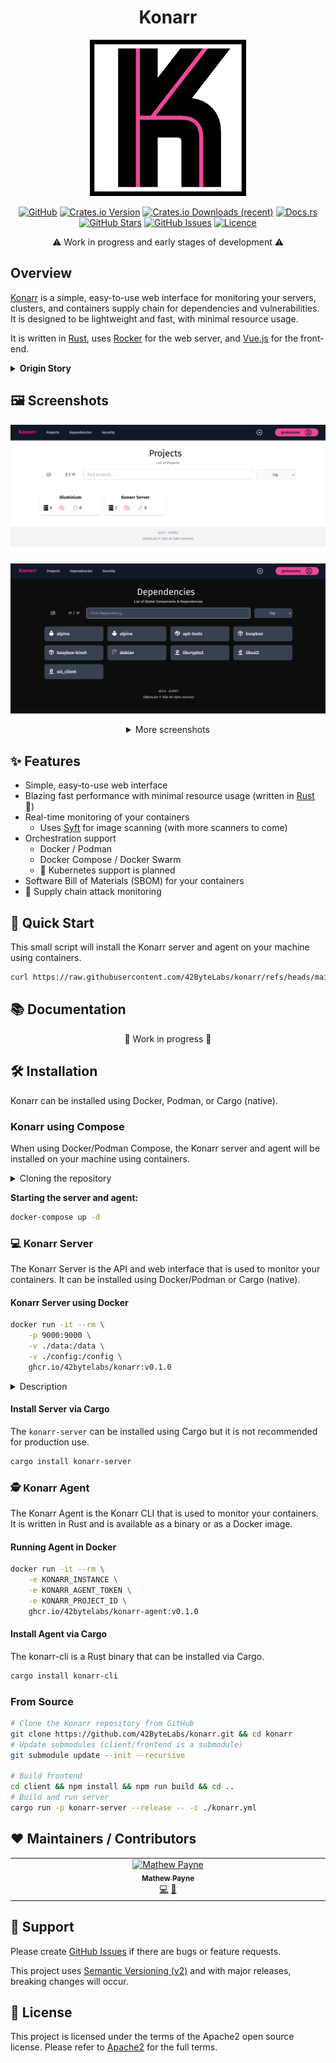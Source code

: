 <!-- markdownlint-disable -->
<div align="center">
<h1>Konarr</h1>

<img src="./assets/konar-logo.png" width="250" title="Konarr Logo">

[![GitHub](https://img.shields.io/badge/github-%23121011.svg?style=for-the-badge&logo=github&logoColor=white)][github]
[![Crates.io Version](https://img.shields.io/crates/v/konarr?style=for-the-badge)][crates-io]
[![Crates.io Downloads (recent)](https://img.shields.io/crates/dr/konarr?style=for-the-badge)][crates-io]
[![Docs.rs](https://img.shields.io/badge/docs.rs-konarr-66c2a5?style=for-the-badge)][docs]
[![GitHub Stars](https://img.shields.io/github/stars/42ByteLabs/konarr?style=for-the-badge)][github]
[![GitHub Issues](https://img.shields.io/github/issues/42ByteLabs/konarr?style=for-the-badge)][github-issues]
[![Licence](https://img.shields.io/github/license/42ByteLabs/konarr?style=for-the-badge)][license]

⚠️  Work in progress and early stages of development ⚠️

</div>
<!-- markdownlint-restore -->

## Overview

[Konarr][konarr] is a simple, easy-to-use web interface for monitoring your servers, clusters, and containers supply chain for dependencies and vulnerabilities.
It is designed to be lightweight and fast, with minimal resource usage. 

It is written in [Rust][rust-lang], uses [Rocker][rocket] for the web server, and [Vue.js](https://vuejs.org/) for the front-end.

<details>
<summary><strong>Origin Story</strong></summary>

This project came out of the need to monitor my homelab for insecure dependencies / components.
All the products that offer this are proprietary and cost money to use.

[In December 2021, Log4Shell (CVE-2021-44228)](https://en.wikipedia.org/wiki/Log4Shell) came dropped and like most of the world I was running around trying to find if I had a service using it.
Turned out I was but it was a painful process in finding if I was even using it.

**Name Origin:**

Konarr is from the name [Konar quo Maten](https://oldschool.runescape.wiki/w/Konar_quo_Maten) (translated as Konar the Hunter) from the game [Old School Runescape](https://oldschool.runescape.com/).

</details>

## 🖼️ Screenshots

<div align="center">

![project-view](./assets/screenshots/projects-view.png)

![project-view-dark](./assets/screenshots/dark-mode.png)

<details>
<summary>More screenshots</summary>

**Single Project Summary** 
![server-view](./assets/screenshots/server-view.png)

**Container Summary**
![container-view](./assets/screenshots/container-view.png)

**Dependencies View**
![dependencies-view](./assets/screenshots/dependencies-view.png)

</details>

</div>

## ✨ Features

- Simple, easy-to-use web interface
- Blazing fast performance with minimal resource usage (written in [Rust][rust-lang] 🦀)
- Real-time monitoring of your containers
  - Uses [Syft][syft] for image scanning (with more scanners to come)
- Orchestration support
  - Docker / Podman
  - Docker Compose / Docker Swarm
  - 🚧 Kubernetes support is planned
- Software Bill of Materials (SBOM) for your containers
- 🚧 Supply chain attack monitoring

## 🚀 Quick Start

This small script will install the Konarr server and agent on your machine using containers.

```bash
curl https://raw.githubusercontent.com/42ByteLabs/konarr/refs/heads/main/install.sh | bash -s
```

## 📚 Documentation

<div align="center">
🚧 Work in progress 🚧
</div>

## 🛠️ Installation

Konarr can be installed using Docker, Podman, or Cargo (native).

### Konarr using Compose

When using Docker/Podman Compose, the Konarr server and agent will be installed on your machine using containers.

<details>
<summary>Cloning the repository</summary>

```bash
# Clone the Konarr repository from GitHub
git clone https://github.com/42ByteLabs/konarr.git && cd konarr
# Update submodules
git submodule update --init --recursive
```

</details>

**Starting the server and agent:**

```bash
docker-compose up -d
```

### 💻 Konarr Server

The Konarr Server is the API and web interface that is used to monitor your containers.
It can be installed using Docker/Podman or Cargo (native).

#### Konarr Server using Docker

```bash
docker run -it --rm \
    -p 9000:9000 \
    -v ./data:/data \
    -v ./config:/config \
    ghcr.io/42bytelabs/konarr:v0.1.0
```

<details>
<summary>Description</summary>

This command does the following:

- `-it --rm` - This is a common set of flags to pass to `docker run`. The `-it` flag is short for `--interactive` and `--tty`, which tells Docker to open an interactive terminal inside the container. The `--rm` flag tells Docker to automatically remove the container when it stops running.
- `-p 9000:9000` - This tells Docker to map port 9000 on the host machine to port 9000 on the container. This is the port that the Konarr server listens on by default.
- `-v ./data:/data` - This tells Docker to mount the `./data` directory on the host machine to the `/data` directory on the container. This is where Konarr stores its data by default.
- `-v ./config:/config` - This tells Docker to mount the `./config` directory on the host machine to the `/config` directory on the container. This is where Konarr looks for its configuration file by default.
- `ghcr.io/42bytelabs/konarr:v0.1.0` - This is the name of the Docker image that we want to run. The `ghcr.io/42bytelabs/konarr` part is the name of the repository on GitHub Container Registry, and the `v0.1.0` part is the tag of the image that we want to run.

</details>

#### Install Server via Cargo

The `konarr-server` can be installed using Cargo but it is not recommended for production use.

```bash
cargo install konarr-server
```

### 🕵️ Konarr Agent

The Konarr Agent is the Konarr CLI that is used to monitor your containers.
It is written in Rust and is available as a binary or as a Docker image.

#### Running Agent in Docker

```bash
docker run -it --rm \
    -e KONARR_INSTANCE \
    -e KONARR_AGENT_TOKEN \
    -e KONARR_PROJECT_ID \
    ghcr.io/42bytelabs/konarr-agent:v0.1.0
```

#### Install Agent via Cargo

The konarr-cli is a Rust binary that can be installed via Cargo.

```bash
cargo install konarr-cli
```

### From Source

```bash
# Clone the Konarr repository from GitHub
git clone https://github.com/42ByteLabs/konarr.git && cd konarr
# Update submodules (client/frontend is a submodule)
git submodule update --init --recursive

# Build frontend
cd client && npm install && npm run build && cd ..
# Build and run server
cargo run -p konarr-server --release -- -c ./konarr.yml
```

## ❤️  Maintainers / Contributors

<!-- ALL-CONTRIBUTORS-LIST:START - Do not remove or modify this section -->
<!-- prettier-ignore-start -->
<!-- markdownlint-disable -->
<table>
  <tbody>
    <tr>
      <td align="center" valign="top" width="14.28%"><a href="https://geekmasher.dev"><img src="https://avatars.githubusercontent.com/u/2772944?v=4?s=100" width="100px;" alt="Mathew Payne"/><br /><sub><b>Mathew Payne</b></sub></a><br /><a href="#code-GeekMasher" title="Code">💻</a> <a href="#review-GeekMasher" title="Reviewed Pull Requests">👀</a></td>
    </tr>
  </tbody>
</table>

<!-- markdownlint-restore -->
<!-- prettier-ignore-end -->

<!-- ALL-CONTRIBUTORS-LIST:END -->

## 🦸 Support

Please create [GitHub Issues][github-issues] if there are bugs or feature requests.

This project uses [Semantic Versioning (v2)][semver] and with major releases, breaking changes will occur.

## 📓 License

This project is licensed under the terms of the Apache2 open source license.
Please refer to [Apache2][license] for the full terms.

<!-- Resources -->

[license]: ./LICENSE
[crates-io]: https://crates.io/crates/konarr
[docs]: https://docs.rs/konarr/latest/konarr
[semver]: https://semver.org/
[rust-lang]: https://www.rust-lang.org/
[rocket]: https://rocket.rs/

[konarr]: https://github.com/42ByteLabs/konarr
[github]: https://github.com/42ByteLabs/konarr
[github-issues]: https://github.com/42ByteLabs/konarr/issues

[syft]: https://github.com/anchore/syft


